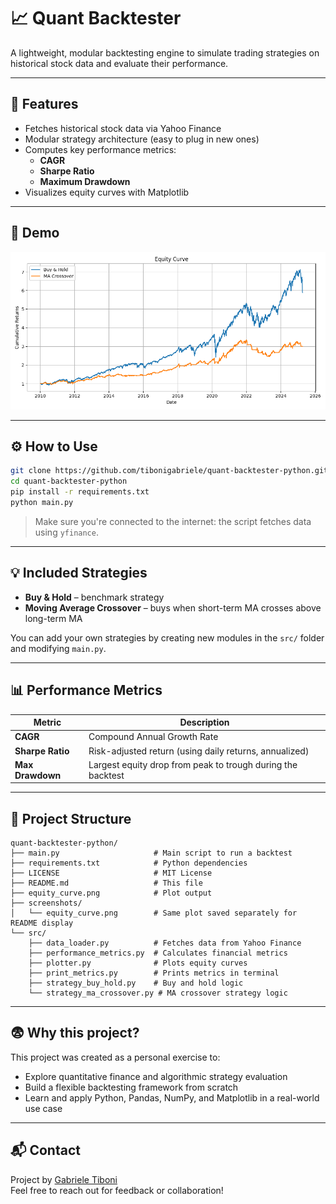 # 📈 Quant Backtester

A lightweight, modular backtesting engine to simulate trading strategies on historical stock data and evaluate their performance.

---

## 🚀 Features

- Fetches historical stock data via Yahoo Finance
- Modular strategy architecture (easy to plug in new ones)
- Computes key performance metrics:
  - **CAGR**
  - **Sharpe Ratio**
  - **Maximum Drawdown**
- Visualizes equity curves with Matplotlib

---

## 📸 Demo

![Equity Curve](screenshots/equity_curve.png)

---

## ⚙️ How to Use

```bash
git clone https://github.com/tibonigabriele/quant-backtester-python.git
cd quant-backtester-python
pip install -r requirements.txt
python main.py
```

> Make sure you're connected to the internet: the script fetches data using `yfinance`.

---

## 💡 Included Strategies

- **Buy & Hold** – benchmark strategy
- **Moving Average Crossover** – buys when short-term MA crosses above long-term MA

You can add your own strategies by creating new modules in the `src/` folder and modifying `main.py`.

---

## 📊 Performance Metrics

| Metric           | Description                                                 |
| ---------------- | ----------------------------------------------------------- |
| **CAGR**         | Compound Annual Growth Rate                                 |
| **Sharpe Ratio** | Risk-adjusted return (using daily returns, annualized)      |
| **Max Drawdown** | Largest equity drop from peak to trough during the backtest |

---

## 📂 Project Structure

```
quant-backtester-python/
├── main.py                     # Main script to run a backtest
├── requirements.txt            # Python dependencies
├── LICENSE                     # MIT License
├── README.md                   # This file
├── equity_curve.png            # Plot output
├── screenshots/
│   └── equity_curve.png        # Same plot saved separately for README display
└── src/
    ├── data_loader.py          # Fetches data from Yahoo Finance
    ├── performance_metrics.py  # Calculates financial metrics
    ├── plotter.py              # Plots equity curves
    ├── print_metrics.py        # Prints metrics in terminal
    ├── strategy_buy_hold.py    # Buy and hold logic
    └── strategy_ma_crossover.py # MA crossover strategy logic
```

---

## 😨 Why this project?

This project was created as a personal exercise to:

- Explore quantitative finance and algorithmic strategy evaluation
- Build a flexible backtesting framework from scratch
- Learn and apply Python, Pandas, NumPy, and Matplotlib in a real-world use case

---

## 📬 Contact

Project by [Gabriele Tiboni](https://github.com/tibonigabriele)  
Feel free to reach out for feedback or collaboration!
